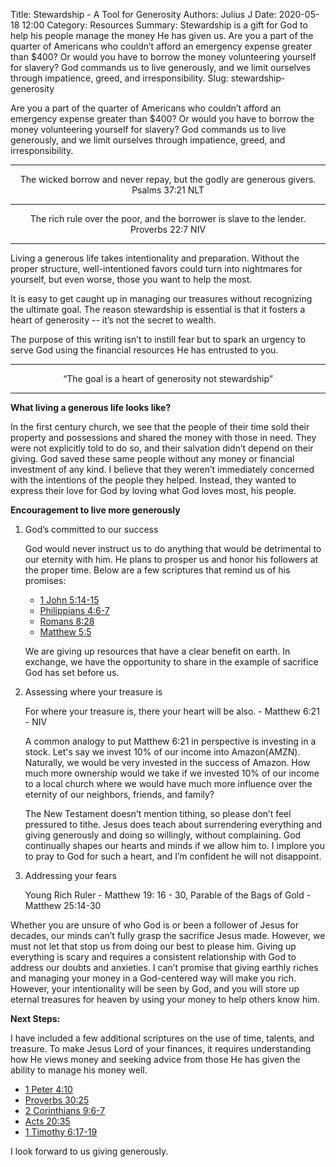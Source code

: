 Title: Stewardship - A Tool for Generosity
Authors: Julius J
Date: 2020-05-18 12:00
Category: Resources
Summary: Stewardship is a gift for God to help his people manage the money He has given us. Are you a part of the quarter of Americans who couldn’t afford an emergency expense greater than $400? Or would you have to borrow the money volunteering yourself for slavery? God commands us to live generously, and we limit ourselves through impatience, greed, and irresponsibility.
Slug: stewardship-generosity

Are you a part of the quarter of Americans who couldn’t afford an emergency expense greater than $400? Or would you have to borrow the money volunteering yourself for slavery? God commands us to live generously, and we limit ourselves through impatience, greed, and irresponsibility. 

---


<div align="center">The wicked borrow and never repay, but the godly are generous givers. </div>

<div align="center">Psalms 37:21 NLT </div>

---

<div align="center">The rich rule over the poor, and the borrower is slave to the lender.</div>

<div align="center">Proverbs 22:7 NIV</div>



---


Living a generous life takes intentionality and preparation. Without the proper structure, well-intentioned favors could turn into nightmares for yourself, but even worse, those you want to help the most. 

It is easy to get caught up in managing our treasures without recognizing the ultimate goal. The reason stewardship is essential is that it fosters a heart of generosity -- it’s not the secret to wealth.

The purpose of this writing isn’t to instill fear but to spark an urgency to serve God using the financial resources He has entrusted to you. 



---


<div align="center"> “The goal is a heart of generosity not stewardship”</div>



---


**What living a generous life looks like?**

 

In the first century church, we see that the people of their time sold their property and possessions and shared the money with those in need. They were not explicitly told to do so, and their salvation didn’t depend on their giving. God saved these same people without any money or financial investment of any kind. I believe that they weren’t immediately concerned with the intentions of the people they helped. Instead, they wanted to express their love for God by loving what God loves most, his people.

**Encouragement to live more generously**



1. God’s committed to our success

    God would never instruct us to do anything that would be detrimental to our eternity with him. He plans to prosper us and honor his followers at the proper time. Below are a few scriptures that remind us of his promises:

    *   [1 John 5:14-15](https://www.biblegateway.com/passage/?search=1+John+5%3A14-15&version=ESV)
    *   [Philippians 4:6-7](https://www.biblegateway.com/passage/?search=Philippians+4%3A6-7&version=ESV)
    *   [Romans 8:28](https://www.biblegateway.com/passage/?search=Romans%208:27-29&version=ESV#en-ESV-28129)
    *   [Matthew 5:5](https://www.biblegateway.com/passage/?search=Matthew+5%3A5&version=NIV)

    We are giving up resources that have a clear benefit on earth. In exchange, we have the opportunity to share in the example of sacrifice God has set before us.   



2. Assessing where your treasure is 

    For where your treasure is, there your heart will be also. - Matthew 6:21 - NIV


    A common analogy to put Matthew 6:21 in perspective is investing in a stock. Let's say we invest 10% of our income into Amazon(AMZN). Naturally, we would be very invested in the success of Amazon. How much more ownership would we take if we invested 10% of our income to a local church where we would have much more influence over the eternity of our neighbors, friends, and family?

    The New Testament doesn’t mention tithing, so please don’t feel pressured to tithe.  Jesus does teach about surrendering everything and giving generously and doing so willingly, without complaining. God continually shapes our hearts and minds if we allow him to. I implore you to pray to God for such a heart, and I’m confident he will not disappoint. 



3. Addressing your fears 

    Young Rich Ruler - Matthew 19: 16 - 30, 
    Parable of the Bags of Gold - Matthew 25:14-30


Whether you are unsure of who God is or been a follower of Jesus for decades, our minds can’t fully grasp the sacrifice Jesus made. However, we must not let that stop us from doing our best to please him. Giving up everything is scary and requires a consistent relationship with God to address our doubts and anxieties. I can’t promise that giving earthly riches and managing your money in a God-centered way will make you rich. However, your intentionality will be seen by God, and you will store up eternal treasures for heaven by using your money to help others know him. 

**Next Steps:**

I have included a few additional scriptures on the use of time, talents, and treasure. To make Jesus Lord of your finances, it requires understanding how He views money and seeking advice from those He has given the ability to manage his money well. 

*   [1 Peter 4:10](https://www.biblegateway.com/passage/?search=1+Peter+4%3A10&version=NIV)
*   [Proverbs 30:25](https://www.biblegateway.com/passage/?search=Proverbs+30%3A25&version=NIV)
*   [2 Corinthians 9:6-7](https://www.biblegateway.com/passage/?search=2+Corinthians+9%3A6-7&version=NIV)
*   [Acts 20:35](https://www.biblegateway.com/passage/?search=Acts+20%3A35&version=NIV)
*   [1 Timothy 6:17-19](https://www.biblegateway.com/passage/?search=1+Timothy+6%3A17-19&version=NIV)

I look forward to us giving generously. 


